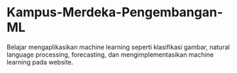 # Kampus-Merdeka-Pengembangan-ML
Belajar mengaplikasikan machine learning seperti klasifikasi gambar, natural language processing, forecasting, dan mengimplementasikan machine learning pada website.
